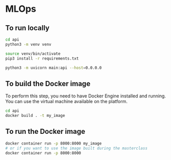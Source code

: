 # MLOps

## To run locally

```sh
cd api
python3 -m venv venv

source venv/bin/activate
pip3 install -r requirements.txt

python3 -m uvicorn main:api --host=0.0.0.0

```

## To build the Docker image

To perform this step, you need to have Docker Engine installed and running. You can use the virtual machine available on the platform.

```sh
cd api
docker build . -t my_image
```

## To run the Docker image

```sh
docker container run -p 8000:8000 my_image
# or if you want to use the image built during the masterclass
docker container run -p 8000:8000